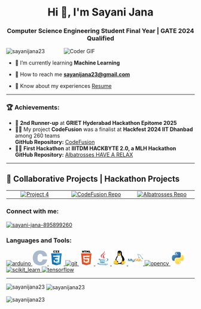 <h1 align="center">Hi 👋, I'm Sayani Jana</h1>
<h3 align="center">Computer Science Engineering Student Final Year | GATE 2024 Qualified</h3>
<img align="right" alt="Coder GIF" width=350 src="https://cdn.dribbble.com/users/1187836/screenshots/6539429/programer.gif" />
<p align="left"> <img src="https://komarev.com/ghpvc/?username=sayanijana23&label=Profile%20views&color=0e75b6&style=flat" alt="sayanijana23" /> </p>

- 🌱 I’m currently learning **Machine Learning**

- 📧 How to reach me **sayanijana23@gmail.com**

- 📝 Know about my experiences [Resume](https://drive.google.com/file/d/1oxhs6GAG9az6D74rHPlkTxNvAfe0Jsp4/view?usp=sharing)

---

### 🏆 Achievements:
- 🥉 **2nd Runner-up** at **GRIET Hyderabad Hackathon Epitome 2025**  
- 👨‍💻 My project **CodeFusion** was a finalist at **Hackfest 2024 IIT Dhanbad** among 260 teams  
  **GitHub Repository:** [CodeFusion](https://github.com/srinjoy29/hackfest-access_denied.git)  
- 👨‍💻 **First Hackathon** at **IIITDM HACKBYTE 2.0, a MLH Hackathon**  
  **GitHub Repository:** [Albatrosses HAVE A RELAX](https://github.com/srinjoy29/Albatrosses-HAVE-A-RELAX.git)

---
 ## 🚀 Collaborative Projects | Hackathon Projects

<div align="center">

<table>
  <tr>
   <td align="center" width="400">
      <a href="https://github.com/SayanRony/Amazon-Reviews-Sentiment-Analysis" target="_blank">
        <img 
          src="https://github-readme-stats.vercel.app/api/pin/?username=SayanRony&repo=Amazon-Reviews-Sentiment-Analysis&theme=radical&v=1" 
          alt="Project 4" 
          style="width: 100%; height: auto; max-width: 400px;"
        />
      </a>
    </td>
    <td align="center" width="400">
      <a href="https://github.com/srinjoy29/hackfest-access_denied.git" target="_blank">
        <img 
  src="https://github-readme-stats.vercel.app/api/pin/?username=srinjoy29&repo=hackfest-access_denied&theme=radical&v=1" 
  alt="CodeFusion Repo" 
  style="width: 100%; height: auto; max-width: 400px;"
/>
      </a>
    </td>
    <td align="center" width="400">
      <a href="https://github.com/srinjoy29/Albatrosses-HAVE-A-RELAX.git" target="_blank">
        <img 
          src="https://github-readme-stats.vercel.app/api/pin/?username=srinjoy29&repo=Albatrosses-HAVE-A-RELAX&theme=radical&v=1" 
          alt="Albatrosses Repo" 
          style="width: 100%; height: auto; max-width: 400px;"
        />
      </a>
    </td>
  </tr>
  <tr>
<!--     <td align="center" width="400">
      <a href="https://github.com/srinjoy29/your-collab-repo-3" target="_blank">
        <img 
          src="https://github-readme-stats.vercel.app/api/pin/?username=srinjoy29&repo=your-collab-repo-3&theme=radical&v=1" 
          alt="Project 3" 
          style="width: 100%; height: auto; max-width: 400px;"
        />
      </a>
    </td> -->
    
  </tr>
</table>

</div>

<h3 align="left">Connect with me:</h3>
<p align="left">
<a href="https://linkedin.com/in/sayani-jana-895899260" target="blank"><img align="center" src="https://raw.githubusercontent.com/rahuldkjain/github-profile-readme-generator/master/src/images/icons/Social/linked-in-alt.svg" alt="sayani-jana-895899260" height="30" width="40" /></a>
</p>

<h3 align="left">Languages and Tools:</h3>
<p align="left"> 
<a href="https://www.arduino.cc/" target="_blank" rel="noreferrer"> <img src="https://cdn.worldvectorlogo.com/logos/arduino-1.svg" alt="arduino" width="40" height="40"/> </a> 
<a href="https://www.cprogramming.com/" target="_blank" rel="noreferrer"> <img src="https://raw.githubusercontent.com/devicons/devicon/master/icons/c/c-original.svg" alt="c" width="40" height="40"/> </a> 
<a href="https://www.w3schools.com/css/" target="_blank" rel="noreferrer"> <img src="https://raw.githubusercontent.com/devicons/devicon/master/icons/css3/css3-original-wordmark.svg" alt="css3" width="40" height="40"/> </a> 
<a href="https://git-scm.com/" target="_blank" rel="noreferrer"> <img src="https://www.vectorlogo.zone/logos/git-scm/git-scm-icon.svg" alt="git" width="40" height="40"/> </a> 
<a href="https://www.w3.org/html/" target="_blank" rel="noreferrer"> <img src="https://raw.githubusercontent.com/devicons/devicon/master/icons/html5/html5-original-wordmark.svg" alt="html5" width="40" height="40"/> </a> 
<a href="https://www.java.com" target="_blank" rel="noreferrer"> <img src="https://raw.githubusercontent.com/devicons/devicon/master/icons/java/java-original.svg" alt="java" width="40" height="40"/> </a> 
<a href="https://www.linux.org/" target="_blank" rel="noreferrer"> <img src="https://raw.githubusercontent.com/devicons/devicon/master/icons/linux/linux-original.svg" alt="linux" width="40" height="40"/> </a> 
<a href="https://www.mysql.com/" target="_blank" rel="noreferrer"> <img src="https://raw.githubusercontent.com/devicons/devicon/master/icons/mysql/mysql-original-wordmark.svg" alt="mysql" width="40" height="40"/> </a> 
<a href="https://opencv.org/" target="_blank" rel="noreferrer"> <img src="https://www.vectorlogo.zone/logos/opencv/opencv-icon.svg" alt="opencv" width="40" height="40"/> </a> 
<a href="https://www.python.org" target="_blank" rel="noreferrer"> <img src="https://raw.githubusercontent.com/devicons/devicon/master/icons/python/python-original.svg" alt="python" width="40" height="40"/> </a> 
<a href="https://scikit-learn.org/" target="_blank" rel="noreferrer"> <img src="https://upload.wikimedia.org/wikipedia/commons/0/05/Scikit_learn_logo_small.svg" alt="scikit_learn" width="40" height="40"/> </a> 
<a href="https://www.tensorflow.org" target="_blank" rel="noreferrer"> <img src="https://www.vectorlogo.zone/logos/tensorflow/tensorflow-icon.svg" alt="tensorflow" width="40" height="40"/> </a>
</p>

---

<p><img align="left" src="https://github-readme-stats.vercel.app/api/top-langs?username=sayanijana23&show_icons=true&locale=en&layout=compact" alt="sayanijana23" /></p>

<p>&nbsp;<img align="center" src="https://github-readme-stats.vercel.app/api?username=sayanijana23&show_icons=true&locale=en" alt="sayanijana23" /></p>

<p><img align="center" src="https://github-readme-streak-stats.herokuapp.com/?user=sayanijana23&" alt="sayanijana23" /></p>

